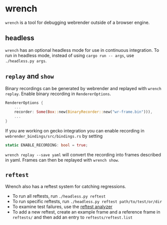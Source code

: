 # wrench

`wrench` is a tool for debugging webrender outside of a browser engine.

## headless

`wrench` has an optional headless mode for use in continuous integration. To run in headless mode, instead of using `cargo run -- args`, use `./headless.py args`.

## `replay` and `show`

Binary recordings can be generated by webrender and replayed with `wrench replay`. Enable binary recording in `RendererOptions`.

```rust
RendererOptions {
    ...
    recorder: Some(Box::new(BinaryRecorder::new("wr-frame.bin"))),
    ...
}
```

If you are working on gecko integration you can enable recording in `webrender_bindings/src/bindings.rs` by setting

```rust
static ENABLE_RECORDING: bool = true;
```

`wrench replay --save yaml` will convert the recording into frames described in yaml. Frames can then be replayed with `wrench show`.

## `reftest`

Wrench also has a reftest system for catching regressions.
* To run all reftests, run `./headless.py reftest`
* To run specific reftests, run `./headless.py reftest path/to/test/or/dir`
* To examine test failures, use the [reftest analyzer](https://hg.mozilla.org/mozilla-central/raw-file/tip/layout/tools/reftest/reftest-analyzer.xhtml)
* To add a new reftest, create an example frame and a reference frame in `reftests/` and then add an entry to `reftests/reftest.list`
